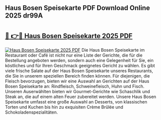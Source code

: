 ## Haus Bosen Speisekarte PDF Download Online 2025 dr99A

# <h2><a href="http://gcd9ya1.nevu.top/?p=Haus+Bosen+Speisekarte">🔗 👉🔴 Haus Bosen Speisekarte 2025 PDF</a></h2>

[![Haus Bosen Speisekarte 2025 PDF](https://i.imgur.com/dBaPXMq.png)](http://gcd9ya1.nevu.top/?p=Haus+Bosen+Speisekarte)
Die Haus Bosen Speisekarte im Restaurant oder Café ist nicht nur eine Liste der Gerichte, die für die Bestellung angeboten werden, sondern auch eine Gelegenheit für Sie, ein köstliches und für Ihren Geschmack geeignetes Gericht zu wählen. Es gibt viele frische Salate auf der Haus Bosen Speisekarte unseres Restaurants, die Sie in unserem speziellen Bereich finden können. Für diejenigen, die Fleisch bevorzugen, bieten wir eine Auswahl an Gerichten auf der Haus Bosen Speisekarte an: Rindfleisch, Schweinefleisch, Huhn und Fisch. Unseren Auserwählten bieten wir Gourmet-Gerichte wie Schaschlik und Steak an, die auf einem alten Feuer zubereitet werden. Unsere Haus Bosen Speisekarte umfasst eine große Auswahl an Desserts, von klassischen Torten und Kuchen bis hin zu exquisiten Crème Brûlée und Schokoladenspezialitäten.
